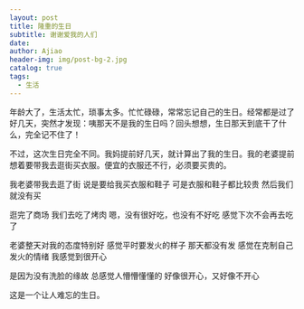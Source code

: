```yaml
---
layout: post
title: 隆重的生日
subtitle: 谢谢爱我的人们
date: 
author: Ajiao
header-img: img/post-bg-2.jpg
catalog: true
tags:
  - 生活
---
```

年龄大了，生活太忙，琐事太多。忙忙碌碌，常常忘记自己的生日。经常都是过了好几天，突然才发现：咦那天不是我的生日吗？回头想想，生日那天到底干了什么，完全记不住了！

不过，这次生日完全不同。我妈提前好几天，就计算出了我的生日。我的老婆提前想着要带我去逛街买衣服。便宜的衣服还不行，必须要买贵的。

我老婆带我去逛了街
说是要给我买衣服和鞋子
可是衣服和鞋子都比较贵
然后我们就没有买

逛完了商场
我们去吃了烤肉
嗯，没有很好吃，也没有不好吃
感觉下次不会再去吃了

老婆整天对我的态度特别好
感觉平时要发火的样子
那天都没有发
感觉在克制自己发火的情绪
我感觉到很开心

是因为没有洗脸的缘故
总感觉人懵懵懂懂的
好像很开心，又好像不开心

这是一个让人难忘的生日。